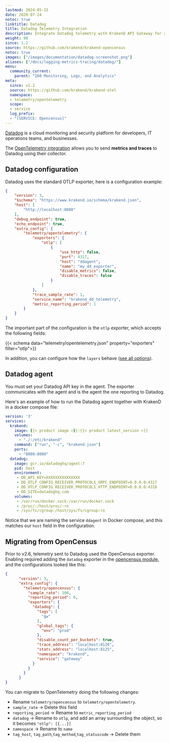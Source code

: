 ```yaml
---
lastmod: 2024-05-15
date: 2020-07-24
notoc: true
linktitle: Datadog
title: Datadog Telemetry Integration
description: Integrate Datadog telemetry with KrakenD API Gateway for advanced monitoring, visualization, and analysis of your API ecosystem
weight: 90
since: 1.2
source: https://github.com/krakend/krakend-opencensus
notoc: true
images: ["/images/documentation/datadog-screenshot.png"]
aliases: ["/docs/logging-metrics-tracing/datadog/"]
menu:
  community_current:
    parent: "160 Monitoring, Logs, and Analytics"
meta:
  since: v1.2
  source: https://github.com/krakend/krakend-otel
  namespace:
  - telemetry/opentelemetry
  scope:
  - service
  log_prefix:
  - "[SERVICE: Opencensus]"
---
```

[Datadog](https://www.datadoghq.com/) is a cloud monitoring and security platform for developers, IT operations teams, and businesses.

The [OpenTelemetry integration](/docs/telemetry/opentelemetry/) allows you to send **metrics and traces** to Datadog using their collector.

## Datadog configuration
Datadog uses the standard OTLP exporter, here is a configuration example:

```json
{
    "version": 3,
    "$schema": "https://www.krakend.io/schema/krakend.json",
    "host": [
        "http://localhost:8080"
    ],
    "debug_endpoint": true,
    "echo_endpoint": true,
    "extra_config": {
        "telemetry/opentelemetry": {
            "exporters": {
                "otlp": [
                    {
                        "use_http": false,
                        "port": 4317,
                        "host": "ddagent",
                        "name": "my_dd_exporter",
                        "disable_metrics": false,
                        "disable_traces": false
                    }
                ]
            },
            "trace_sample_rate": 1,
            "service_name": "krakend_dd_telemetry",
            "metric_reporting_period": 1
        }
    }
}
```

The important part of the configuration is the `otlp` exporter, which accepts the following fields:

{{< schema data="telemetry/opentelemetry.json" property="exporters" filter="otlp">}}

In addition, you can configure how the `layers` behave ([see all options](/docs/telemetry/opentelemetry/#layers)).


## Datadog agent
You must set your Datadog API key in the agent. The exporter communicates with the agent and is the agent the one reporting to Datadog.

Here's an example of how to run the Datadog agent together with KrakenD in a docker compose file:

```yml
version: '3'
services:
  krakend:
    image: {{< product image >}}:{{< product latest_version >}}
    volumes:
      - "./:/etc/krakend"
    command: ["run", "-c", "krakend.json"]
    ports:
      - "8080:8080"
  datadog:
    image: gcr.io/datadoghq/agent:7
    pid: host
    environment:
     - DD_API_KEY=XXXXXXXXXXXXXXX
     - DD_OTLP_CONFIG_RECEIVER_PROTOCOLS_GRPC_ENDPOINT=0.0.0.0:4317
     - DD_OTLP_CONFIG_RECEIVER_PROTOCOLS_HTTP_ENDPOINT=0.0.0.0:4318
     - DD_SITE=datadoghq.com
    volumes:
     - /var/run/docker.sock:/var/run/docker.sock
     - /proc/:/host/proc/:ro
     - /sys/fs/cgroup:/host/sys/fs/cgroup:ro
```

Notice that we are naming the service `ddagent` in Docker compose, and this matches our `host` field in the configuration.

## Migrating from OpenCensus
Prior to v2.6, telemetry sent to Datadog used the OpenCensus exporter. Enabling required adding the `datadog` exporter in the [opencensus module](/docs/telemetry/opencensus/), and the configurations looked like this:
```json
{
      "version": 3,
      "extra_config": {
        "telemetry/opencensus": {
          "sample_rate": 100,
          "reporting_period": 0,
          "exporters": {
            "datadog": {
              "tags": [
                "gw"
              ],
              "global_tags": {
                "env": "prod"
              },
              "disable_count_per_buckets": true,
              "trace_address": "localhost:8126",
              "stats_address": "localhost:8125",
              "namespace": "krakend",
              "service": "gateway"
            }
          }
        }
      }
}
```
You can migrate to OpenTelemetry doing the following changes:

- Rename `telemetry/opencensus` to `telemetry/opentelemetry`.
- `sample_rate` -> Delete this field
- `reporting_period` -> Rename to `metric_reporting_period`
- `datadog` -> Rename to `otlp`, and add an array surrounding the object, so it becomes `"otlp": [{...}]`
- `namespace` -> Rename to `name`
- `tag_host`, `tag_path`,`tag_method`,`tag_statuscode` -> Delete them
